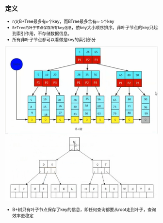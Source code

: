 ## 定义
- n叉B+Tree最多有`n`个key，而BTree最多含有`n-1`个key
- `B+Tree的叶子节点保存所有key信息`，依key大小顺序排序。非叶子节点的key只起到索引作用，不存储数据信息。
- 所有非叶子节点都可以看做是key的索引部分

![](/others/pictures/B+Tree.jpg)
![](/others/pictures/BTree.jpg)

- B+树只有叶子节点保存了key的信息，即任何查询都要从root走到叶子，查询效率更稳定